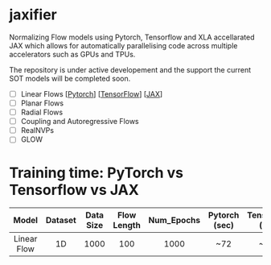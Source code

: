 # jaxifier

Normalizing Flow models using Pytorch, Tensorflow and XLA accellarated JAX which allows for automatically parallelising code across multiple accelerators such as GPUs and TPUs.

The repository is under active developement and the support the current SOT models will be completed soon.

- [ ] Linear Flows [[Pytorch](https://colab.research.google.com/drive/1S-bVMrnnBTIoQZ1OI_5Cd13FrVyKfJ2z#scrollTo=yHrdghn5W4Ca)]        [[TensorFlow]()]   [[JAX](https://colab.research.google.com/drive/1AiKQK5q-7Xy9-N6TfMjoxbzgKQy5BYG6#scrollTo=NIovaeRtvkSI)]
- [ ] Planar Flows
- [ ] Radial Flows
- [ ] Coupling and Autoregressive Flows
- [ ] RealNVPs
- [ ] GLOW

# Training time: PyTorch vs Tensorflow vs JAX
| Model | Dataset  | Data Size  | Flow Length  | Num_Epochs  | Pytorch (sec)  |Tensorflow (sec)  |JAXs (sec)
| :---: | :-: | :-: | :-: | :-: | :-: | :-: | :-: |
| Linear Flow | 1D | 1000 | 100 | 1000 | ~72 | ~160 | ~68